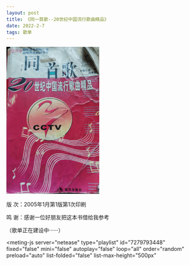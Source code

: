```yaml
---
layout: post
title: 《同一首歌--20世纪中国流行歌曲精品》
date: 2022-2-7
tags: 歌单
---
```


<img src="/img/cpop20s.png" width="244" height="386">

版 次：2005年1月第1版第1次印刷

鸣 谢：感谢一位好朋友把这本书借给我参考

（歌单正在建设中······）

<style>
    @import url(https://cdn.jsdelivr.net/npm/aplayer/dist/APlayer.min.css);
</style>
<script src="https://cdn.jsdelivr.net/npm/aplayer/dist/APlayer.min.js"></script>
<script src="https://cdn.jsdelivr.net/npm/meting@2.0.1/dist/Meting.min.js"></script>
<meting-js 
	server="netease" 
	type="playlist" 
	id="7279793448"
	fixed="false"
	mini="false"
	autoplay="false"
	loop="all"
	order="random"
	preload="auto"
	list-folded="false"
	list-max-height="500px" 

></meting-js>

